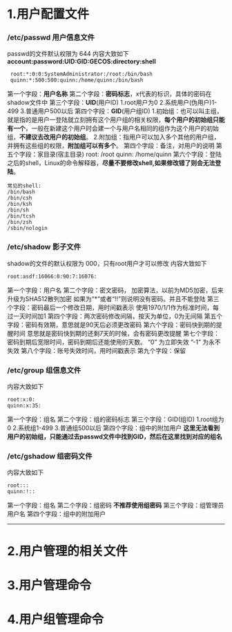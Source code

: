 # __1.用户配置文件__ 
###  __/etc/passwd 用户信息文件__
passwd的文件默认权限为 644
内容大致如下
__account:password:UID:GID:GECOS:directory:shell__
```shell
 root:*:0:0:SystemAdministrator:/root:/bin/bash
 quinn:*:500:500:quinn:/home/quinn:/bin/bash
```
第一个字段：__用户名称__
第二个字段：__密码标志__，x代表的标识，具体的密码在shadow文件中
第三个字段：__UID__(用户ID)
1.root用户为0
2.系统用户(伪用户)1-499
3.普通用户500以后
第四个字段：__GID__(用户组ID)
1.初始组：也可以叫主组，就是指的是用户一登陆就立刻拥有这个用户组的相关权限，__每个用户的初始组只能有一个__，一般在新建这个用户时会建一个与用户名相同的组作为这个用户的初始组，__不建议去改用户的初始组__。
2.附加组：指用户可以加入多个其他的用户组，并拥有这些组的权限，__附加组可以有多个__。
第四个字段：备注，对用户的说明
第五个字段：家目录(宿主目录) 
root: /root
quinn: /home/quinn
第六个字段：登陆之后的shell，Linux的命令解释器，__尽量不要修改shell,如果修改错了则会无法登陆__。
```
常见的shell:
/bin/bash
/bin/csh
/bin/ksh
/bin/sh
/bin/tcsh
/bin/zsh
/sbin/nologin
```
###  __/etc/shadow 影子文件__
shadow的文件的默认权限为 000，只有root用户才可以修改
内容大致如下
```
root:asdf:16066:0:90:7:16076:
```
第一个字段：用户名
第二个字段：密文密码，
加密算法，以前为MD5加密，后来升级为SHA512散列加密
如果为“*”或者“!!”则说明没有密码。并且不能登陆
第三个字段：密码最后一个修改日期，用时间戳表示
使用1970/1/1作为标准时间，每过一天时间加1
第四个字段：两次密码修改间隔，按天为单位，0为无间隔
第五个字段：密码有效期，意思就是90天后必须更改密码
第六个字段：密码快到期的提醒时间 意思就是密码快到期的还剩7天的时候，会有密码更改提醒
第七个字段：密码到期后宽限时间，密码到期后还能使用的天数。
“0”  为立即失效
”-1” 为永不失效 
第八个字段：账号失效时间，用时间戳表示
第九个字段：保留
###  __/etc/group  组信息文件__
内容大致如下
```
root:x:0:
quinn:x:35:
```
第一个字段：组名
第二个字段：组的密码标志
第三个字段：GID(组ID)
1.root组为0
2.系统组1-499
3.普通组500以后
第四个字段：组中的附加用户
__这里无法看到用户的初始组，只能通过去passwd文件中找到GID，然后在这里找到对应的组名__
###  __/etc/gshadow 组密码文件__
内容大致如下
```
root:::
quinn:!::
```
第一个字段：组名
第二个字段：组密码  __不推荐使用组密码__
第三个字段：组管理员用户名
第四个字段：组中的附加用户
- - -
# __2.用户管理的相关文件__
# __3.用户管理命令__
# __4.用户组管理命令__